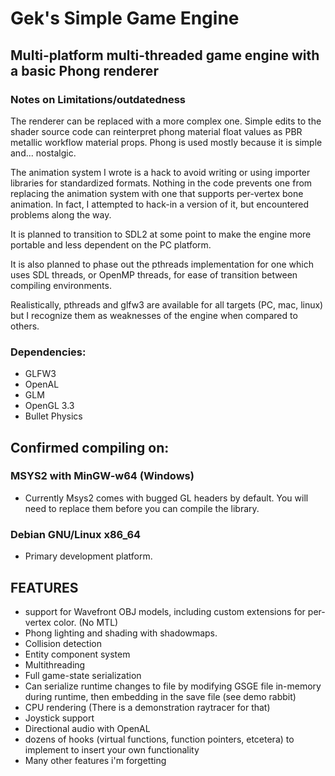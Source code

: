 # Gek's Simple Game Engine
## Multi-platform multi-threaded game engine with a basic Phong renderer
### Notes on Limitations/outdatedness

The renderer can be replaced with a more complex one. Simple edits to the shader source code can 
reinterpret phong material float values as PBR metallic workflow material props. Phong is used
mostly because it is simple and... nostalgic.


The animation system I wrote is a hack to avoid writing or using importer libraries for standardized formats.
Nothing in the code prevents one from replacing the animation system with one that supports per-vertex bone animation.
In fact, I attempted to hack-in a version of it, but encountered problems along the way.

It is planned to transition to SDL2 at some point to make the engine more portable and less dependent on the PC platform.

It is also planned to phase out the pthreads implementation for one which uses SDL threads, or OpenMP threads, for ease of
transition between compiling environments.

Realistically, pthreads and glfw3 are available for all targets (PC, mac, linux) but I recognize them as weaknesses of the
engine when compared to others.

### Dependencies:
  - GLFW3
  - OpenAL
  - GLM
  - OpenGL 3.3
  - Bullet Physics
## Confirmed compiling on:
### MSYS2 with MinGW-w64 (Windows)
  - Currently Msys2 comes with bugged GL headers by default. You will need to replace them before you can compile the library.
### Debian GNU/Linux x86_64
  - Primary development platform.

## FEATURES
  - support for Wavefront OBJ models, including custom extensions for per-vertex color. (No MTL)
  - Phong lighting and shading with shadowmaps.
  - Collision detection
  - Entity component system
  - Multithreading
  - Full game-state serialization
  - Can serialize runtime changes to file by modifying GSGE file in-memory during runtime, then embedding in the save file (see demo rabbit)
  - CPU rendering (There is a demonstration raytracer for that)
  - Joystick support
  - Directional audio with OpenAL
  - dozens of hooks (virtual functions, function pointers, etcetera) to implement to insert your own functionality
  - Many other features i'm forgetting